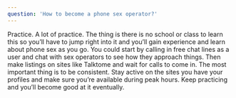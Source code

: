 ```yaml
---
question: 'How to become a phone sex operator?'
---
```


Practice. A lot of practice. The thing is there is no school or class to learn this so you’ll have to jump right into it and you’ll gain experience and learn about phone sex as you go. You could start by calling in free chat lines as a user and chat with sex operators to see how they approach things. Then make listings on sites like Talktome and wait for calls to come in. The most important thing is to be consistent. Stay active on the sites you have your profiles and make sure you’re available during peak hours. Keep practicing and you’ll become good at it eventually.
